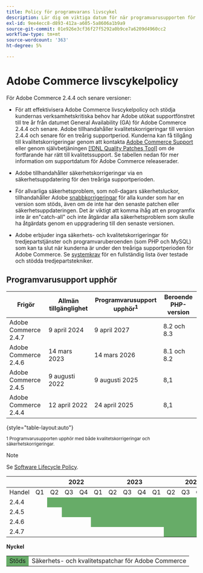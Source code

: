 ```yaml
---
title: Policy för programvarans livscykel
description: Lär dig om viktiga datum för när programvarusupporten för Adobe Commerce upphör.
exl-id: 9ee4ecc8-d893-412a-a605-5a8606a1b9a9
source-git-commit: 01e926e3cf36f27f5292a0b9ce7a6209d4960cc2
workflow-type: tm+mt
source-wordcount: '363'
ht-degree: 5%

---
```



# Adobe Commerce livscykelpolicy

För Adobe Commerce 2.4.4 och senare versioner:

- För att effektivisera Adobe Commerce livscykelpolicy och stödja kundernas verksamhetskritiska behov har Adobe utökat supportfönstret till tre år från datumet General Availability (GA) för Adobe Commerce 2.4.4 och senare. Adobe tillhandahåller kvalitetskorrigeringar till version 2.4.4 och senare för en treårig supportperiod. Kunderna kan få tillgång till kvalitetskorrigeringar genom att kontakta [Adobe Commerce Support](https://experienceleague.adobe.com/docs/commerce-knowledge-base/kb/help-center-guide/magento-help-center-user-guide.html) eller genom självbetjäningen [[!DNL Quality Patches Tool]](https://experienceleague.adobe.com/tools/commerce-quality-patches/index.html) om de fortfarande har rätt till kvalitetssupport. Se tabellen nedan för mer information om supportdatum för Adobe Commerce releaserader.

- Adobe tillhandahåller säkerhetskorrigeringar via en säkerhetsuppdatering för den treåriga supportperioden.

- För allvarliga säkerhetsproblem, som noll-dagars säkerhetsluckor, tillhandahåller Adobe [snabbkorrigeringar](https://support.magento.com/hc/en-us/sections/360003869892-Known-issues-patches-attached-) för alla kunder som har en version som stöds, även om de inte har den senaste patchen eller säkerhetsuppdateringen. Det är viktigt att komma ihåg att en programfix inte är en&quot;catch-all&quot; och inte åtgärdar alla säkerhetsproblem som skulle ha åtgärdats genom en uppgradering till den senaste versionen.

- Adobe erbjuder inga säkerhets- och kvalitetskorrigeringar för tredjepartstjänster och programvaruberoenden (som PHP och MySQL) som kan ta slut när kunderna är under den treåriga supportperioden för Adobe Commerce. Se [systemkrav](../installation/system-requirements.md) för en fullständig lista över testade och stödda tredjepartstekniker.

## Programvarusupport upphör

| Frigör | Allmän tillgänglighet | Programvarusupport upphör<sup>1</sup> | Beroende PHP-version |
|----------------------|----------------------|-------------------------------------|-----------------------|
| Adobe Commerce 2.4.7 | 9 april 2024 | 9 april 2027 | 8.2 och 8.3 |
| Adobe Commerce 2.4.6 | 14 mars 2023 | 14 mars 2026 | 8.1 och 8.2 |
| Adobe Commerce 2.4.5 | 9 augusti 2022 | 9 augusti 2025 | 8,1 |
| Adobe Commerce 2.4.4 | 12 april 2022 | 24 april 2025 | 8,1 |

{style="table-layout:auto"}

<sup>1 Programvarusupporten upphör med både kvalitetskorrigeringar och säkerhetskorrigeringar.</sup><br>

>[!NOTE]
>
>Se [Software Lifecycle Policy](https://www.adobe.com/content/dam/cc/en/legal/terms/enterprise/pdfs/Adobe-Commerce-Software-Lifecycle-Policy.pdf).

<table style="table-layout:auto">
<thead>
  <tr>
    <th colspan="2"></th>
    <th colspan="4">2022</th>
    <th colspan="4">2023</th>
    <th colspan="4">2024</th>
    <th colspan="4">2025</th>
    <th colspan="4">2026</th>
    <th colspan="4">2027</th>
  </tr>
</thead>
<tbody>
  <tr>
    <td>Handel</td>
    <td>Q1</td>
    <td>Q2</td>
    <td>Q3</td>
    <td>Q4</td>
    <td>Q1</td>
    <td>Q2</td>
    <td>Q3</td>
    <td>Q4</td>
    <td>Q1</td>
    <td>Q2</td>
    <td>Q3</td>
    <td>Q4</td>
    <td>Q1</td>
    <td>Q2</td>
    <td>Q3</td>
    <td>Q4</td>
    <td>Q1</td>
    <td>Q2</td>
    <td>Q3</td>
    <td>Q4</td>
    <td>Q1</td>
    <td>Q2</td>
    <td>Q3</td>
    <td>Q4</td>
  </tr>
  <tr>
    <td>2.4.4</td>
    <td></td>
    <td colspan="13" style="background-color:#67ac68;"></td>
    <td colspan="10"></td>
  </tr>
  <tr>
    <td>2.4.5</td>
    <td colspan="2"></td>
    <td colspan="13" style="background-color:#67ac68;"></td>
    <td colspan="9"></td>
  </tr>
  <tr>
    <td>2.4.6</td>
    <td colspan="4"></td>
    <td colspan="13" style="background-color:#67ac68;"></td>
    <td colspan="8"></td>
  </tr>
  <tr>
    <td>2.4.7</td>
    <td colspan="9"></td>
    <td colspan="13" style="background-color:#67ac68;"></td>
    <td colspan="2"></td>
  </tr>
</tbody>
</table>

**Nyckel**

<table style="table-layout:auto">
 <tbody>
  <tr>
   <td style="background-color:#67ac68;">Stöds</td>
   <td>Säkerhets- och kvalitetspatchar för Adobe Commerce</td>
  </tr>
  <!-- <tr>
   <td style="background-color:#cd3c3c;">End of software support</td>
   <td>Version that has reached end of software support.</td>
  </tr>
 </tbody> -->
</table>
